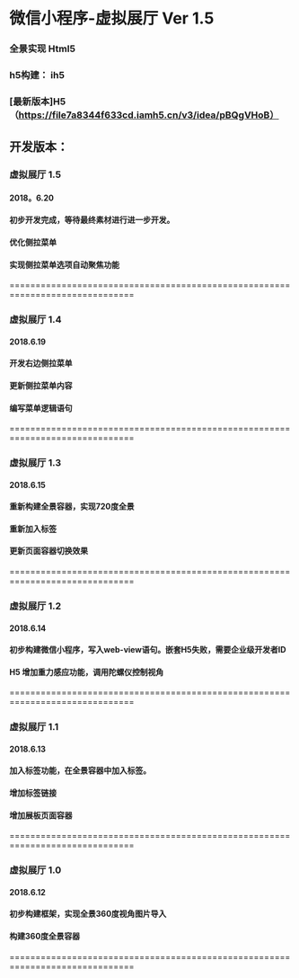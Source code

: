 #  微信小程序-虚拟展厅 Ver 1.5

###  全景实现 Html5
###  h5构建： ih5
###  [最新版本]H5（https://file7a8344f633cd.iamh5.cn/v3/idea/pBQgVHoB）

## 开发版本： 

### 虚拟展厅 1.5
#### 2018。6.20
#### 初步开发完成，等待最终素材进行进一步开发。
#### 优化侧拉菜单
#### 实现侧拉菜单选项自动聚焦功能

==============================================================================
### 虚拟展厅 1.4
#### 2018.6.19
#### 开发右边侧拉菜单
#### 更新侧拉菜单内容
#### 编写菜单逻辑语句

==============================================================================
### 虚拟展厅 1.3
#### 2018.6.15
#### 重新构建全景容器，实现720度全景
#### 重新加入标签
#### 更新页面容器切换效果

==============================================================================
### 虚拟展厅 1.2
#### 2018.6.14
#### 初步构建微信小程序，写入web-view语句。嵌套H5失败，需要企业级开发者ID
#### H5 增加重力感应功能，调用陀螺仪控制视角

==============================================================================
### 虚拟展厅 1.1
#### 2018.6.13
#### 加入标签功能，在全景容器中加入标签。
#### 增加标签链接
#### 增加展板页面容器

============================================================================== 
### 虚拟展厅 1.0 
#### 2018.6.12
#### 初步构建框架，实现全景360度视角图片导入
#### 构建360度全景容器

==============================================================================
